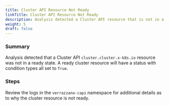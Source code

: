 ```yaml
---
title: Cluster API Resource Not Ready
linkTitle: Cluster API Resource Not Ready
description: Analysis detected a Cluster API resource that is not in a ready state.
weight: 5
draft: false
---
```


### Summary
Analysis detected that a Cluster API `cluster.cluster.x-k8s.io` resource was not in a ready state.
A ready cluster resource will have a status with condition types all set to `True`.

### Steps
Review the logs in the `verrazzano-capi` namespace for additional details as to why the cluster resource is
not ready.
